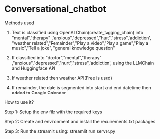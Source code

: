 # Conversational_chatbot

Methods used

1. Text is classified using OpenAI Chain(create_tagging_chain) into  "mental","therapy" ,"anxious","depressed","hurt","stress",'addiction', "weather related","Remainder","Play a video","Play a game","Play a music","Tell a joke", "general knowledge question"

2. If classified into "doctor","mental","therapy" ,"anxious","depressed","hurt","stress",'addiction', using the LLMChain and Huggingface API

3. If weather related then weather API(Free is used)

4. If remainder, the date is segmented into start and end datetime then added to Google Calender


How to use it?

Step 1: Setup the env file with the required keys

Step 2: Create and environment and install the requirements.txt packages

Step 3: Run the streamlit using: streamlit run server.py
